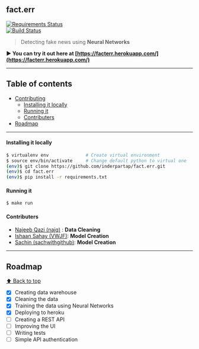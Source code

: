 <h2>fact.err</h2>

[![Requirements Status](https://requires.io/github/inderpartap/facterr-frontend/requirements.svg?branch=master)](https://requires.io/github/inderpartap/facterr-frontend/requirements/?branch=master)
<br>
[![Build Status](https://travis-ci.com/inderpartap/facterr-frontend.svg?branch=master)](https://travis-ci.com/inderpartap/facterr-frontend)

> Detecting fake news using **Neural Networks**

**:arrow_forward: You can try it out here at [https://facterr.herokuapp.com/](https://facterr.herokuapp.com/)**

***

## Table of contents

- [Contributing](#testing)
    - [Installing it locally](#installing-it-locally)
    - [Running it](#running-it)
    - [Contributers](#contributers)
- [Roadmap](#roadmap)

***


#### Installing it locally

```bash
$ virtualenv env              # Create virtual environment
$ source env/bin/activate     # Change default python to virtual one
(env)$ git clone https://github.com/inderpartap/fact.err.git
(env)$ cd fact.err
(env)$ pip install -r requirements.txt
```

#### Running it

```sh
$ make run
```


#### Contributers

- [Najeeb Qazi (najq)](https://github.com/najq) : **Data Cleaning**
- [Ishaan Sahay (VWJF)](https://github.com/VWJF): **Model Creation**
- [Sachin (sachwithgithub)](https://github.com/sachwithgithub): **Model Creation**

***

## Roadmap
[:arrow_up: Back to top](#table-of-contents)

- [x] Creating data warehouse
- [x] Cleaning the data
- [x] Training the data using Neural Networks
- [x] Deploying to heroku
- [ ] Creating a REST API
- [ ] Improving the UI
- [ ] Writing tests
- [ ] Simple API authentication
